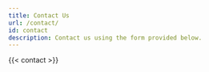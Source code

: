 ```yaml
---
title: Contact Us
url: /contact/
id: contact
description: Contact us using the form provided below.
---
```

{{< contact >}}